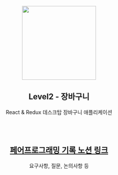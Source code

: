 <p align="middle" >
  <img src="https://techcourse-storage.s3.ap-northeast-2.amazonaws.com/3e6c6f30b11d4b098b5a3e81be19ce3a" width="200">
</p>
<h2 align="middle">Level2 - 장바구니</h2>
<p align="middle">React & Redux 데스크탑 장바구니 애플리케이션</p>
</p>

<br>
<br>

<a href="https://dazzling-naranja-50a.notion.site/2-3-0ae82a7810c2478f8cff4ebe767e0435" align="middle">
<h2>페어프로그래밍 기록 노션 링크</h2>
</a>
<p align="middle">요구사항, 질문, 논의사항 등</p>

